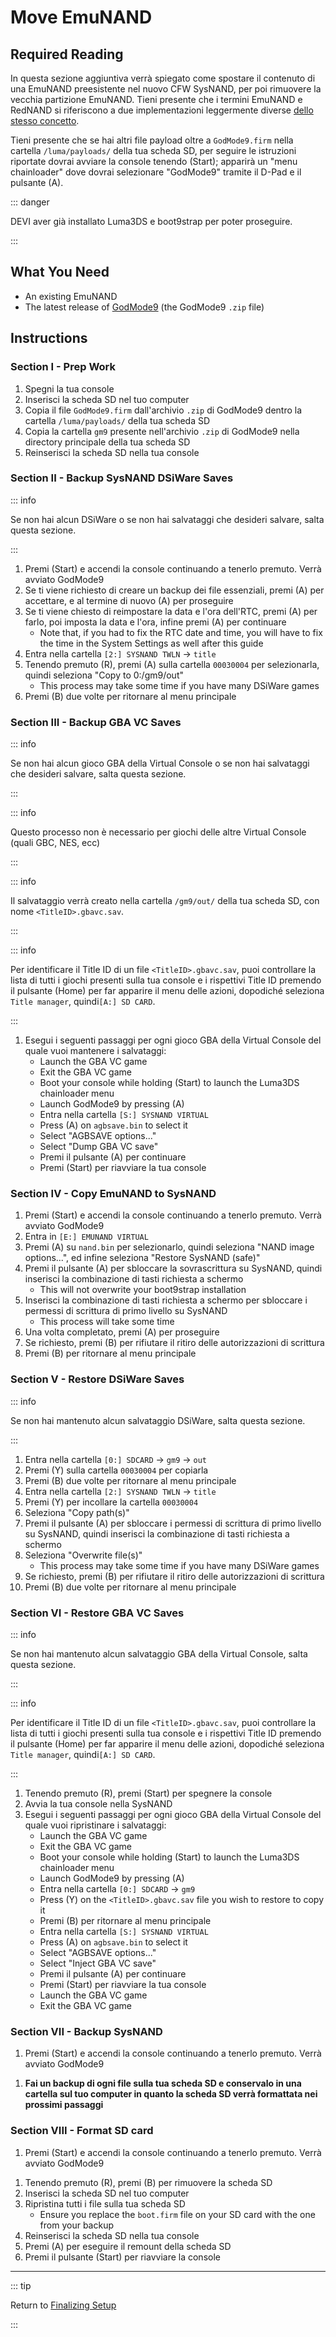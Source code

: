 # Move EmuNAND

## Required Reading

In questa sezione aggiuntiva verrà spiegato come spostare il contenuto di una EmuNAND preesistente nel nuovo CFW SysNAND, per poi rimuovere la vecchia partizione EmuNAND. Tieni presente che i termini EmuNAND e RedNAND si riferiscono a due implementazioni leggermente diverse [dello stesso concetto](http://3dbrew.org/wiki/NAND_Redirection).

Tieni presente che se hai altri file payload oltre a `GodMode9.firm` nella cartella `/luma/payloads/` della tua scheda SD, per seguire le istruzioni riportate dovrai avviare la console tenendo (Start); apparirà un "menu chainloader" dove dovrai selezionare "GodMode9" tramite il D-Pad e il pulsante (A).

::: danger

DEVI aver già installato Luma3DS e boot9strap per poter proseguire.

:::

## What You Need

- An existing EmuNAND
- The latest release of [GodMode9](https://github.com/d0k3/GodMode9/releases/latest) (the GodMode9 `.zip` file)

## Instructions

### Section I - Prep Work

1. Spegni la tua console
2. Inserisci la scheda SD nel tuo computer
3. Copia il file `GodMode9.firm` dall'archivio `.zip` di GodMode9 dentro la cartella `/luma/payloads/` della tua scheda SD
4. Copia la cartella `gm9` presente nell'archivio `.zip` di GodMode9 nella directory principale della tua scheda SD
5. Reinserisci la scheda SD nella tua console

### Section II - Backup SysNAND DSiWare Saves

::: info

Se non hai alcun DSiWare o se non hai salvataggi che desideri salvare, salta questa sezione.

:::

1. Premi (Start) e accendi la console continuando a tenerlo premuto. Verrà avviato GodMode9
2. Se ti viene richiesto di creare un backup dei file essenziali, premi (A) per accettare, e al termine di nuovo (A) per proseguire
3. Se ti viene chiesto di reimpostare la data e l'ora dell'RTC, premi (A) per farlo, poi imposta la data e l'ora, infine premi (A) per continuare
   - Note that, if you had to fix the RTC date and time, you will have to fix the time in the System Settings as well after this guide
4. Entra nella cartella `[2:] SYSNAND TWLN` -> `title`
5. Tenendo premuto (R), premi (A) sulla cartella `00030004` per selezionarla, quindi seleziona "Copy to 0:/gm9/out"
   - This process may take some time if you have many DSiWare games
6. Premi (B) due volte per ritornare al menu principale

### Section III - Backup GBA VC Saves

::: info

Se non hai alcun gioco GBA della Virtual Console o se non hai salvataggi che desideri salvare, salta questa sezione.

:::

::: info

Questo processo non è necessario per giochi delle altre Virtual Console (quali GBC, NES, ecc)

:::

::: info

Il salvataggio verrà creato nella cartella `/gm9/out/` della tua scheda SD, con nome `<TitleID>.gbavc.sav`.

:::

::: info

Per identificare il Title ID di un file `<TitleID>.gbavc.sav`, puoi controllare la lista di tutti i giochi presenti sulla tua console e i rispettivi Title ID premendo il pulsante (Home) per far apparire il menu delle azioni, dopodiché seleziona `Title manager`, quindi`[A:] SD CARD`.

:::

1. Esegui i seguenti passaggi per ogni gioco GBA della Virtual Console del quale vuoi mantenere i salvataggi:
   - Launch the GBA VC game
   - Exit the GBA VC game
   - Boot your console while holding (Start) to launch the Luma3DS chainloader menu
   - Launch GodMode9 by pressing (A)
   - Entra nella cartella `[S:] SYSNAND VIRTUAL`
   - Press (A) on `agbsave.bin` to select it
   - Select "AGBSAVE options..."
   - Select "Dump GBA VC save"
   - Premi il pulsante (A) per continuare
   - Premi (Start) per riavviare la tua console

### Section IV - Copy EmuNAND to SysNAND

1. Premi (Start) e accendi la console continuando a tenerlo premuto. Verrà avviato GodMode9
2. Entra in `[E:] EMUNAND VIRTUAL`
3. Premi (A) su `nand.bin` per selezionarlo, quindi seleziona "NAND image options...", ed infine seleziona "Restore SysNAND (safe)"
4. Premi il pulsante (A) per sbloccare la sovrascrittura su SysNAND, quindi inserisci la combinazione di tasti richiesta a schermo
   - This will not overwrite your boot9strap installation
5. Inserisci la combinazione di tasti richiesta a schermo per sbloccare i permessi di scrittura di primo livello su SysNAND
   - This process will take some time
6. Una volta completato, premi (A) per proseguire
7. Se richiesto, premi (B) per rifiutare il ritiro delle autorizzazioni di scrittura
8. Premi (B) per ritornare al menu principale

### Section V - Restore DSiWare Saves

::: info

Se non hai mantenuto alcun salvataggio DSiWare, salta questa sezione.

:::

1. Entra nella cartella `[0:] SDCARD` -> `gm9` -> `out`
2. Premi (Y) sulla cartella `00030004` per copiarla
3. Premi (B) due volte per ritornare al menu principale
4. Entra nella cartella `[2:] SYSNAND TWLN` -> `title`
5. Premi (Y) per incollare la cartella `00030004`
6. Seleziona "Copy path(s)"
7. Premi il pulsante (A) per sbloccare i permessi di scrittura di primo livello su SysNAND, quindi inserisci la combinazione di tasti richiesta a schermo
8. Seleziona "Overwrite file(s)"
   - This process may take some time if you have many DSiWare games
9. Se richiesto, premi (B) per rifiutare il ritiro delle autorizzazioni di scrittura
10. Premi (B) due volte per ritornare al menu principale

### Section VI - Restore GBA VC Saves

::: info

Se non hai mantenuto alcun salvataggio GBA della Virtual Console, salta questa sezione.

:::

::: info

Per identificare il Title ID di un file `<TitleID>.gbavc.sav`, puoi controllare la lista di tutti i giochi presenti sulla tua console e i rispettivi Title ID premendo il pulsante (Home) per far apparire il menu delle azioni, dopodiché seleziona `Title manager`, quindi`[A:] SD CARD`.

:::

1. Tenendo premuto (R), premi (Start) per spegnere la console
2. Avvia la tua console nella SysNAND
3. Esegui i seguenti passaggi per ogni gioco GBA della Virtual Console del quale vuoi ripristinare i salvataggi:
   - Launch the GBA VC game
   - Exit the GBA VC game
   - Boot your console while holding (Start) to launch the Luma3DS chainloader menu
   - Launch GodMode9 by pressing (A)
   - Entra nella cartella `[0:] SDCARD` -> `gm9`
   - Press (Y) on the `<TitleID>.gbavc.sav` file you wish to restore to copy it
   - Premi (B) per ritornare al menu principale
   - Entra nella cartella `[S:] SYSNAND VIRTUAL`
   - Press (A) on `agbsave.bin` to select it
   - Select "AGBSAVE options..."
   - Select "Inject GBA VC save"
   - Premi il pulsante (A) per continuare
   - Premi (Start) per riavviare la tua console
   - Launch the GBA VC game
   - Exit the GBA VC game

### Section VII - Backup SysNAND

1. Premi (Start) e accendi la console continuando a tenerlo premuto. Verrà avviato GodMode9

<!--@include: ./_include/nand-backup.md -->

1. **Fai un backup di ogni file sulla tua scheda SD e conservalo in una cartella sul tuo computer in quanto la scheda SD verrà formattata nei prossimi passaggi**

### Section VIII - Format SD card

1. Premi (Start) e accendi la console continuando a tenerlo premuto. Verrà avviato GodMode9

<!--@include: ./_include/format-sd-gm9.md -->

1. Tenendo premuto (R), premi (B) per rimuovere la scheda SD
2. Inserisci la scheda SD nel tuo computer
3. Ripristina tutti i file sulla tua scheda SD
   - Ensure you replace the `boot.firm` file on your SD card with the one from your backup
4. Reinserisci la scheda SD nella tua console
5. Premi (A) per eseguire il remount della scheda SD
6. Premi il pulsante (Start) per riavviare la console

___

::: tip

Return to [Finalizing Setup](finalizing-setup)

:::
